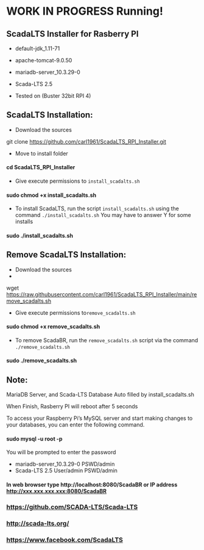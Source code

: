 # WORK IN PROGRESS Running!

## ScadaLTS Installer for Rasberry PI

   - default-jdk_1.11-71
   - apache-tomcat-9.0.50
   - mariadb-server_10.3.29-0
   - Scada-LTS 2.5
 
- Tested on (Buster 32bit RPI 4)

## ScadaLTS Installation:
- Download the sources 
 

git clone https://github.com/carl1961/ScadaLTS_RPI_Installer.git

- Move to install folder

#### cd ScadaLTS_RPI_Installer

- Give execute permissions to `install_scadalts.sh`
 
#### sudo chmod +x install_scadalts.sh

- To install ScadaLTS, run the script `install_scadalts.sh` using the command `./install_scadalts.sh`
You may have to answer Y for some installs
#### sudo ./install_scadalts.sh

## Remove ScadaLTS Installation:
- Download the sources 
- 
wget https://raw.githubusercontent.com/carl1961/ScadaLTS_RPI_Installer/main/remove_scadalts.sh

- Give execute permissions to`remove_scadalts.sh` 
 
#### sudo chmod +x remove_scadalts.sh

- To remove ScadaBR, run the `remove_scadalts.sh` script via the command `./remove_scadalts.sh`

#### sudo ./remove_scadalts.sh

## Note: 

MariaDB Server, and Scada-LTS Database Auto filled by install_scadalts.sh

When Finish, Rasberry PI will reboot after 5 seconds


To access your Raspberry Pi’s MySQL server and start making changes to your databases, you can enter the following command.

####  sudo mysql -u root -p

 You will be prompted to enter the password 
 
- mariadb-server_10.3.29-0           PSWD/admin
- Scada-LTS 2.5          User/admin  PSWD/admin


#### In web browser type   http://localhost:8080/ScadaBR  or IP address http://xxx.xxx.xxx.xxx:8080/ScadaBR

### https://github.com/SCADA-LTS/Scada-LTS     
### http://scada-lts.org/      
### https://www.facebook.com/ScadaLTS
